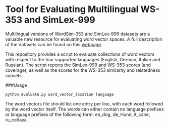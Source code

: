 # Tool for Evaluating Multilingual WS-353 and SimLex-999

Multilingual versions of WordSim-353 and SimLex-999 datasets are a valuable new resource for evaluating word vector spaces. A full description of the datasets can be found on this [webpage](http://technion.ac.il/~ira.leviant/Multilingual_SimLex_Wordsim.html). 

This repository provides a script to evaluate collections of word vectors with respect to the four supported languages (English, German, Italian and Russian). The script reports the SimLex-999 and WS-353 scores (and coverage), as well as the scores for the WS-353 similarity and relatedness subsets.  

###Usage

```python evaluate.py word_vector_location language```

The word vectors file should list one entry per line, with each word followed by the word vector itself. The words can either contain no language prefixes or language prefixes of the following form: en_dog, de_Hund, it_cane, ru_собака. 

